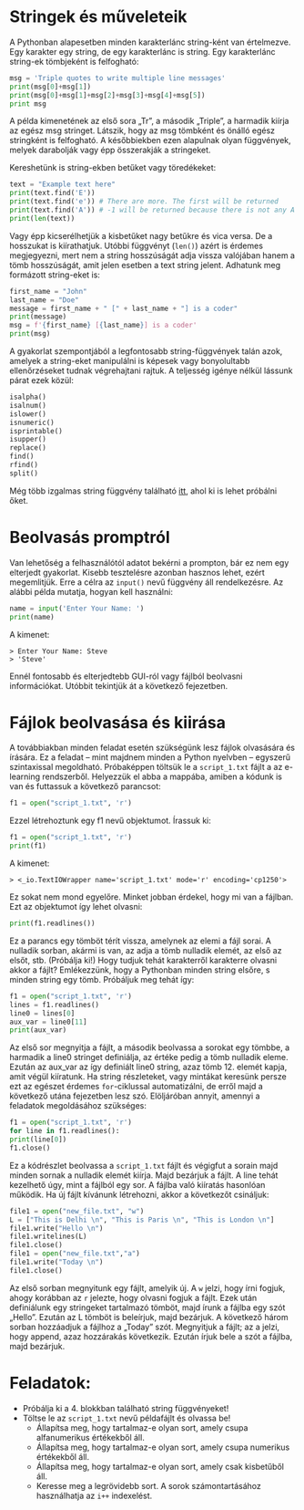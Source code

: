 # Stringek és műveleteik

A Pythonban alapesetben minden karakterlánc string-ként van értelmezve. Egy karakter egy string, de egy karakterlánc is string. Egy karakterlánc string-ek tömbjeként is felfogható:
```python
msg = 'Triple quotes to write multiple line messages'
print(msg[0]+msg[1])
print(msg[0]+msg[1]+msg[2]+msg[3]+msg[4]+msg[5])
print msg
```
A példa kimenetének az első sora „Tr”, a második „Triple”, a harmadik kiírja az egész msg stringet. Látszik, hogy az msg tömbként és önálló egész stringként is felfogható. A későbbiekben ezen alapulnak olyan függvények, melyek darabolják vagy épp összerakják a stringeket.

Kereshetünk is string-ekben betűket vagy töredékeket:

```python
text = "Example text here"
print(text.find('E'))
print(text.find('e')) # There are more. The first will be returned
print(text.find('A')) # -1 will be returned because there is not any A letter
print(len(text))
```
Vagy épp kicserélhetjük a kisbetűket nagy betűkre és vica versa. De a hosszukat is kiírathatjuk.
Utóbbi függvényt (```len()```) azért is érdemes megjegyezni, mert nem a string hosszúságát adja
vissza valójában hanem a tömb hosszúságát, amit jelen esetben a text string jelent.
Adhatunk meg formázott string-eket is:

```python
first_name = "John"
last_name = "Doe"
message = first_name + " [" + last_name + "] is a coder"
print(message)
msg = f'{first_name} [{last_name}] is a coder'
print(msg)
```

A gyakorlat szempontjából a legfontosabb string-függvények talán azok, amelyek a string-eket
manipulálni is képesek vagy bonyolultabb ellenőrzéseket tudnak végrehajtani rajtuk. A
teljesség igénye nélkül lássunk párat ezek közül:

```python
isalpha()
isalnum()
islower()
isnumeric()
isprintable()
isupper()
replace()
find()
rfind()
split()
```

Még több izgalmas string függvény található [itt](https://www.w3schools.com/python/python_ref_string.asp), ahol ki is lehet próbálni őket.

# Beolvasás promptról

Van lehetőség a felhasználótól adatot bekérni a prompton, bár ez nem egy elterjedt gyakorlat.
Kisebb tesztelésre azonban hasznos lehet, ezért megemlitjük. Erre a célra az ```input()``` nevű
függvény áll rendelkezésre. Az alábbi példa mutatja, hogyan kell használni:

```python
name = input('Enter Your Name: ')
print(name)
```
A kimenet:
```
> Enter Your Name: Steve
> 'Steve'
```

Ennél fontosabb és elterjedtebb GUI-ról vagy fájlból beolvasni információkat. Utóbbit
tekintjük át a következő fejezetben.


# Fájlok beolvasása és kiirása

A továbbiakban minden feladat esetén szükségünk lesz fájlok olvasására és írására. Ez a feladat
– mint majdnem minden a Python nyelvben – egyszerű szintaxissal megoldható. Próbaképpen
töltsük le a ```script_1.txt``` fájlt a az e-learning rendszerből. Helyezzük el abba a mappába, amiben
a kódunk is van és futtassuk a következő parancsot:

```python
f1 = open("script_1.txt", 'r')
```

Ezzel létrehoztunk egy f1 nevű objektumot. Írassuk ki:

```python
f1 = open("script_1.txt", 'r')
print(f1)
```
A kimenet:
```
> <_io.TextIOWrapper name='script_1.txt' mode='r' encoding='cp1250'>
```

Ez sokat nem mond egyelőre. Minket jobban érdekel, hogy mi van a fájlban. Ezt az objektumot
így lehet olvasni:

```python
print(f1.readlines())
```

Ez a parancs egy tömböt térít vissza, amelynek az elemi a fájl sorai. A nulladik sorban, akármi
is van, az adja a tömb nulladik elemét, az első az elsőt, stb. (Próbálja ki!)
Hogy tudjuk tehát karakterről karakterre olvasni akkor a fájlt? Emlékezzünk, hogy a Pythonban
minden string elsőre, s minden string egy tömb. Próbáljuk meg tehát így:

```python
f1 = open("script_1.txt", 'r')
lines = f1.readlines()
line0 = lines[0]
aux_var = line0[11]
print(aux_var)
```

Az első sor megnyitja a fájlt, a második beolvassa a sorokat egy tömbbe, a harmadik a line0
stringet definiálja, az értéke pedig a tömb nulladik eleme. Ezután az aux_var az így definiált
line0 string, azaz tömb 12. elemét kapja, amit végül kiíratunk.
Ha string részleteket, vagy mintákat keresünk persze ezt az egészet érdemes ```for```-ciklussal
automatizálni, de erről majd a következő utána fejezetben lesz szó. Elöljáróban annyit, amennyi
a feladatok megoldásához szükséges:

```python
f1 = open("script_1.txt", 'r')
for line in f1.readlines():
print(line[0])
f1.close()
```

Ez a kódrészlet beolvassa a ```script_1.txt``` fájlt és végigfut a sorain majd minden sornak a nulladik
elemét kiírja. Majd bezárjuk a fájlt. A line tehát kezelhető úgy, mint a fájlból egy sor.
A fájlba való kiíratás hasonlóan működik. Ha új fájlt kívánunk létrehozni, akkor a következőt
csináljuk:

```python
file1 = open("new_file.txt", "w")
L = ["This is Delhi \n", "This is Paris \n", "This is London \n"]
file1.write("Hello \n")
file1.writelines(L)
file1.close()
file1 = open("new_file.txt","a")
file1.write("Today \n")
file1.close()
```

Az első sorban megnyitunk egy fájlt, amelyik új. A ```w``` jelzi, hogy írni fogjuk, ahogy korábban
az ```r``` jelezte, hogy olvasni fogjuk a fájlt. Ezek után definiálunk egy stringeket tartalmazó tömböt,
majd írunk a fájlba egy szót „Hello”. Ezután az L tömböt is beleírjuk, majd bezárjuk.
A következő három sorban hozzáadjuk a fájlhoz a „Today” szót. Megnyitjuk a fájlt; az a jelzi,
hogy append, azaz hozzárakás következik. Ezután írjuk bele a szót a fájlba, majd bezárjuk.

# Feladatok:
- Próbálja ki a 4. blokkban található string függvényeket!
- Töltse le az ```script_1.txt``` nevű példafájlt és olvassa be!
	- Állapítsa meg, hogy tartalmaz-e olyan sort, amely csupa alfanumerikus értékekből áll.
	- Állapítsa meg, hogy tartalmaz-e olyan sort, amely csupa numerikus értékekből áll.
	- Állapítsa meg, hogy tartalmaz-e olyan sort, amely csak kisbetűből áll.
	- Keresse meg a legrövidebb sort. A sorok számontartásához használhatja az ```i++``` indexelést.